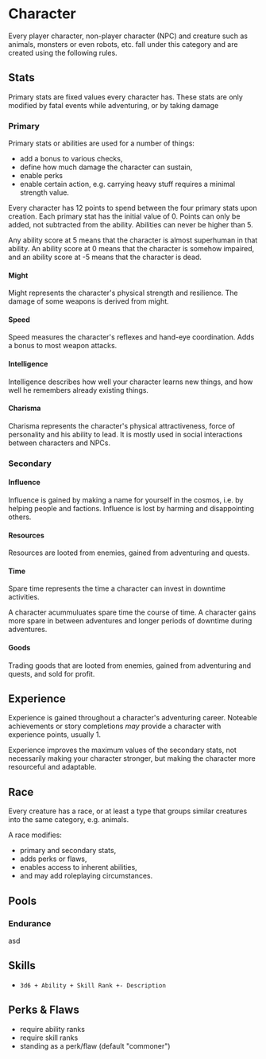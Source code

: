# Character

Every player character, non-player character (NPC) and creature such as animals,
monsters or even robots, etc. fall under this category and are created using the
following rules.

## Stats

Primary stats are fixed values every character has. These stats are only
modified by fatal events while adventuring, or by taking damage

### Primary

Primary stats or abilities are used for a number of things:

* add a bonus to various checks,
* define how much damage the character can sustain,
* enable perks
* enable certain action, e.g. carrying heavy stuff requires a minimal strength
  value.

Every character has 12 points to spend between the four primary stats upon
creation. Each primary stat has the initial value of 0. Points can only be
added, not subtracted from the ability. Abilities can never be higher than 5.

Any ability score at 5 means that the character is almost superhuman in that
ability. An ability score at 0 means that the character is somehow impaired, and
an ability score at -5 means that the character is dead.

#### Might

Might represents the character's physical strength and resilience. The
damage of some weapons is derived from might.

#### Speed

Speed measures the character's reflexes and hand-eye coordination. Adds a bonus
to most weapon attacks.

#### Intelligence

Intelligence describes how well your character learns new things, and how well
he remembers already existing things.

#### Charisma

Charisma represents the character's physical attractiveness, force of personality
and his ability to lead. It is mostly used in social interactions between
characters and NPCs.

### Secondary

#### Influence

Influence is gained by making a name for yourself in the cosmos, i.e. by helping
people and factions. Influence is lost by harming and disappointing others.

#### Resources

Resources are looted from enemies, gained from adventuring and quests.

#### Time

Spare time represents the time a character can invest in downtime activities.

A character acummuluates spare time the course of time. A character gains more
spare in between adventures and longer periods of downtime during adventures.

#### Goods

Trading goods that are looted from enemies, gained from adventuring and quests,
and sold for profit.

## Experience

Experience is gained throughout a character's adventuring career. Noteable
achievements or story completions *may* provide a character with experience
points, usually 1.

Experience improves the maximum values of the secondary stats, not necessarily
making your character stronger, but making the character more resourceful and
adaptable.

## Race

Every creature has a race, or at least a type that groups similar creatures into
the same category, e.g. animals.

A race modifies:

* primary and secondary stats,
* adds perks or flaws,
* enables access to inherent abilities,
* and may add roleplaying circumstances.

## Pools

### Endurance

asd

## Skills

* `3d6 + Ability + Skill Rank +- Description`

## Perks & Flaws

* require ability ranks
* require skill ranks
* standing as a perk/flaw (default "commoner")
